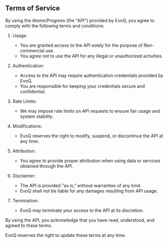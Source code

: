 ## Terms of Service

By using the AtomicProgress (the "API") provided by EvoQ, you agree to comply with the following terms and conditions:

1. Usage:
   - You are granted access to the API solely for the purpose of Non-commercial use.
   - You agree not to use the API for any illegal or unauthorized activities.

2. Authentication:
   - Access to the API may require authentication credentials provided by EvoQ.
   - You are responsible for keeping your credentials secure and confidential.

3. Rate Limits:
   - We may impose rate limits on API requests to ensure fair usage and system stability.

4. Modifications:
   - EvoQ reserves the right to modify, suspend, or discontinue the API at any time.

5. Attribution:
   - You agree to provide proper attribution when using data or services obtained through the API.

6. Disclaimer:
   - The API is provided "as is," without warranties of any kind.
   - EvoQ shall not be liable for any damages resulting from API usage.

7. Termination:
   - EvoQ may terminate your access to the API at its discretion.

By using the API, you acknowledge that you have read, understood, and agreed to these terms.

EvoQ reserves the right to update these terms at any time.